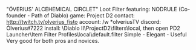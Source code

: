 "ÓVERIUS' ALCEHEMICAL CIRCLET" Loot Filter
featuring: NODRULE (Co-founder - Path of Diablo)
game: Project D2
contact: http://twitch.tv/olverius_fisto
account: /w *olveriusTV
discord: Ólverius#7222
install: \Diablo II\ProjectD2\filters\local, then open PD2 Launcher\Item Filter Profiles\local\default.filter
Simple - Elegant - Useful
Very good for both pros and novices.
